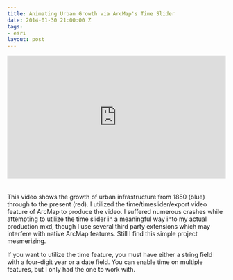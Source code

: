 ```yaml
---
title: Animating Urban Growth via ArcMap's Time Slider
date: 2014-01-30 21:00:00 Z
tags:
- esri
layout: post
---
```

<div style="position:relative;height:0;padding-bottom:56.21%"><iframe src="https://www.youtube.com/embed/mfWts1JnHVw?controls=0&autoplay=1&loop=1&playlist=mfWts1JnHVw&showinfo=0&rel=0" style="position:absolute;width:100%;height:100%;left:0" width="641" height="360" frameborder="0" allowfullscreen></iframe></div>
<br><br>
This video shows the growth of urban infrastructure from 1850 (blue) through to the present (red).
I utilized the time/timeslider/export video feature of ArcMap to produce the video. I suffered numerous crashes
while attempting to utilize the time slider in a meaningful way into my actual production mxd, though I use
several third party extensions which may interfere with native ArcMap features. Still I find this simple project mesmerizing.

If you want to utilize the time feature, you must have either a string field with a four-digit year or a date field. You
can enable time on multiple features, but I only had the one to work with.
